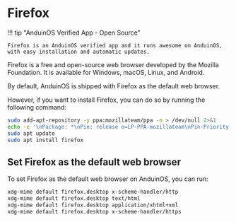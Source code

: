 # Firefox

!!! tip "AnduinOS Verified App - Open Source"

    Firefox is an AnduinOS verified app and it runs awesome on AnduinOS, with easy installation and automatic updates.

Firefox is a free and open-source web browser developed by the Mozilla Foundation. It is available for Windows, macOS, Linux, and Android.

By default, AnduinOS is shipped with Firefox as the default web browser.

However, if you want to install Firefox, you can do so by running the following command:

```bash title="Install Firefox"
sudo add-apt-repository -y ppa:mozillateam/ppa -n > /dev/null 2>&1
echo -e '\nPackage: *\nPin: release o=LP-PPA-mozillateam\nPin-Priority: 1002' | sudo tee /etc/apt/preferences.d/mozilla-firefox
sudo apt update
sudo apt install firefox
```

## Set Firefox as the default web browser

To set Firefox as the default web browser on AnduinOS, you can run:

```bash title="Set Firefox as the default web browser"
xdg-mime default firefox.desktop x-scheme-handler/http
xdg-mime default firefox.desktop text/html
xdg-mime default firefox.desktop application/xhtml+xml
xdg-mime default firefox.desktop x-scheme-handler/https
```

